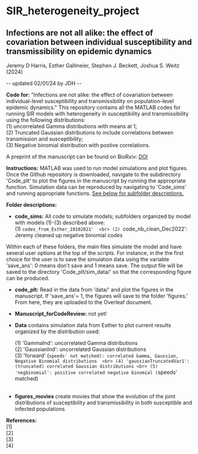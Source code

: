 # SIR_heterogeneity_project
## Infections are not all alike: the effect of covariation between individual susceptibility and transmissibility on epidemic dynamics
Jeremy D Harris, Esther Gallmeier, Stephen J. Beckett, Joshua S. Weitz (2024)

 -- updated 02/01/24 by JDH --

**Code for:** "Infections are not alike: the effect of covariation between individual-level susceptibility and transmissibility on population-level epidemic dynamics." This repository contains all the MATLAB codes for running SIR models with heterogeneity in susceptibility and transmissibility using the following distributions: <br>
    (1) uncorrelated Gamma distributions with means at 1; <br>
    (2) Truncated Gaussian distributions to include correlations between transmission and susceptibility; <br>
    (3) Negative binomial distribution with postive correlations.

A preprint of the manuscript can be found on BioRxiv: [DOI]()

**Instructions:**
MATLAB was used to run model simulations and plot figures. Once the Github repository is downloaded, navigate to the subdirectory 'Code_plt' to plot the figures in the manuscript by running the appropriate function. Simulation data can be reproduced by navigating to 'Code_sims' and running appropriate functions. <u>See below for subfolder descriptions.</u>

**Folder descriptions:** <br>

- **code_sims:** All code to simulate models; subfolders organized by model with models (1)-(3) described above: <br>
  (1)  `codes_from_Esther_10102021'  <br>
  (2) `code_nb_clean_Dec2022': Jeremy cleaned up negative binomial codes




Within each of these folders, the main files simulate the model and have several user options at the top of the scripts. For instance, in the the first choice for the user is to save the simulation data using the variable 'save_ans': 0 means don't save and 1 means save. The output file will be saved to the directory 'Code_plt/sim_data/' so that the corresponding figure can be produced.

- **code_plt:**
Read in the data from 'data/' and plot the figures in the manuscript. If 'save_ans'= 1, the figures will save to the folder 'figures.' From here, they are uploaded to the Overleaf document.

- **Manuscript_forCodeReview:** not yet!


- **Data** contains simulation data from Esther to plot current results organized by the distribution used: <br>

    (1) 'GammaInd': uncorrelated Gamma distributions <br>
    (2) 'GaussianInd': uncorrelated Gaussian distributions <br>
    (3) 'forward' (`speeds' not matched): correlated Gamma, Gaussian, Negative Binomial distributions  <br>
    (4) 'gaussianTruncatedVar1': (truncated) correlated Gaussian distributions <br>
    (5) 'negbinomial': positive correlated negative binomial (`speeds' matched) <br><br>


- **figures_movies** create movies that show the evolution of the joint distributions of susceptibility and transmissibility in both susceptible and infected populations

**References:** <br>
[1]  <br>
[2]  <br>
[3] <br>
[4]  <br>
